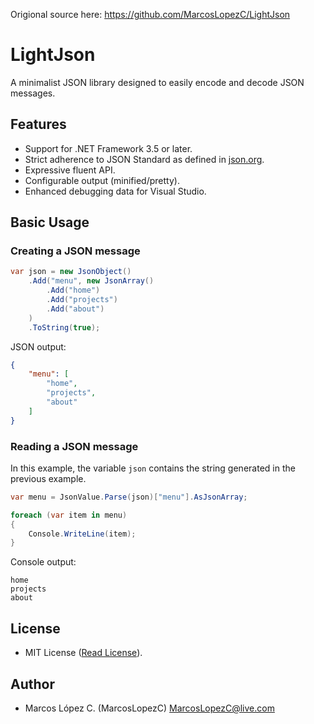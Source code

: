 Origional source here: https://github.com/MarcosLopezC/LightJson

# LightJson

A minimalist JSON library designed to easily encode and decode JSON messages.

## Features

- Support for .NET Framework 3.5 or later.
- Strict adherence to JSON Standard as defined in [json.org](http://json.org/).
- Expressive fluent API.
- Configurable output (minified/pretty).
- Enhanced debugging data for Visual Studio.

## Basic Usage

### Creating a JSON message

```C#
var json = new JsonObject()
	.Add("menu", new JsonArray()
		.Add("home")
		.Add("projects")
		.Add("about")
	)
	.ToString(true);
```

JSON output:

```JSON
{
	"menu": [
		"home",
		"projects",
		"about"
	]
}
```

### Reading a JSON message

In this example, the variable `json` contains the string generated in the previous example.

```C#
var menu = JsonValue.Parse(json)["menu"].AsJsonArray;

foreach (var item in menu)
{
	Console.WriteLine(item);
}
```

Console output:

```
home
projects
about
```

## License

- MIT License ([Read License](LICENSE.txt)).

## Author

- Marcos López C. (MarcosLopezC) <MarcosLopezC@live.com>
